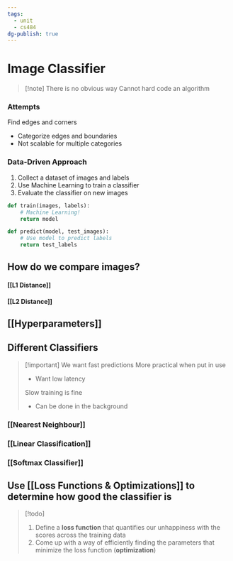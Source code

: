 ```yaml
---
tags:
  - unit
  - cs484
dg-publish: true
---
```

# Image Classifier
> [!note] There is no obvious way
> Cannot hard code an algorithm

### Attempts
Find edges and corners
* Categorize edges and boundaries
* Not scalable for multiple categories

### Data-Driven Approach
1. Collect a dataset of images and labels
2. Use Machine Learning to train a classifier
3. Evaluate the classifier on new images

```python
def train(images, labels):
	# Machine Learning!
	return model

def predict(model, test_images):
	# Use model to predict labels
	return test_labels
```

## How do we compare images?
#### [[L1 Distance]]
#### [[L2 Distance]]


## [[Hyperparameters]]

## Different Classifiers

> [!important] We want fast predictions
> More practical when put in use
> * Want low latency
> 
> Slow training is fine
> * Can be done in the background
### [[Nearest Neighbour]]

### [[Linear Classification]]

### [[Softmax Classifier]]

## Use [[Loss Functions & Optimizations]] to determine how good the classifier is
> [!todo]
> 1. Define a **loss function** that quantifies our unhappiness with the scores across the training data
> 2. Come up with a way of efficiently finding the parameters that minimize the loss function (**optimization**)


